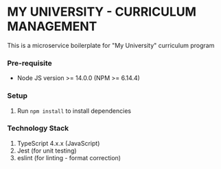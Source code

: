 # MY UNIVERSITY - CURRICULUM MANAGEMENT #

This is a microservice boilerplate for "My University" curriculum program

### Pre-requisite ###

* Node JS version >= 14.0.0 (NPM >= 6.14.4)

### Setup ###

1. Run `npm install` to install dependencies

### Technology Stack ###

1. TypeScript 4.x.x (JavaScript)
2. Jest (for unit testing)
3. eslint (for linting - format correction)

